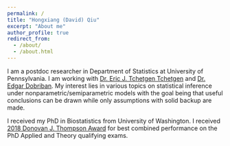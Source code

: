 ```yaml
---
permalink: /
title: "Hongxiang (David) Qiu"
excerpt: "About me"
author_profile: true
redirect_from: 
  - /about/
  - /about.html
---
```


I am a postdoc researcher in Department of Statistics at University of Pennsylvania. I am working with [Dr. Eric J. Tchetgen Tchetgen](https://statistics.wharton.upenn.edu/profile/ett/) and [Dr. Edgar Dobriban](https://statistics.wharton.upenn.edu/profile/dobriban/). My interest lies in various topics on statistical inference under nonparametric/semiparametric models with the goal being that useful conclusions can be drawn while only assumptions with solid backup are made.

I received my PhD in Biostatistics from University of Washington. I received [2018 Donovan J. Thompson Award](https://www.biostat.washington.edu/news/doctoral-students-recognized-excellence) for best combined performance on the PhD Applied and Theory qualifying exams.
